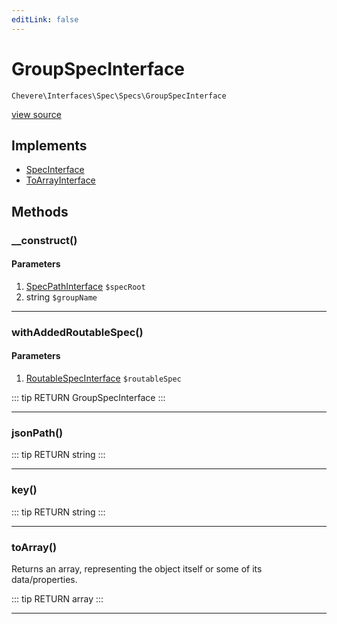 ```yaml
---
editLink: false
---
```


# GroupSpecInterface

`Chevere\Interfaces\Spec\Specs\GroupSpecInterface`

[view source](https://github.com/chevere/chevere/blob/master/interfaces/Spec/Specs/GroupSpecInterface.php)

## Implements

- [SpecInterface](../SpecInterface.md)
- [ToArrayInterface](../../To/ToArrayInterface.md)

## Methods

### __construct()

#### Parameters

1. [SpecPathInterface](../SpecPathInterface.md) `$specRoot`
2. string `$groupName`

---

### withAddedRoutableSpec()

#### Parameters

1. [RoutableSpecInterface](./RoutableSpecInterface.md) `$routableSpec`

::: tip RETURN
GroupSpecInterface
:::

---

### jsonPath()

::: tip RETURN
string
:::

---

### key()

::: tip RETURN
string
:::

---

### toArray()

Returns an array, representing the object itself or some of its data/properties.

::: tip RETURN
array
:::

---
